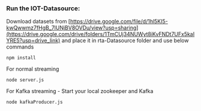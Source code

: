 ### Run the IOT-Datasource:

Download datasets from [https://drive.google.com/file/d/1hl5KI5-kwQwwmz7fHgB_7lUNjBV8OVDu/view?usp=sharing](https://drive.google.com/drive/folders/1TmCUj34NUWyt8iKvFNDt7UFx5kaIYRE5?usp=drive_link)
and place it in rta-Datasource folder and use below commands

```
npm install
```
For normal streaming
```
node server.js
```
For Kafka streaming - Start your local zookeeper and Kafka
```
node kafkaProducer.js
``` 
